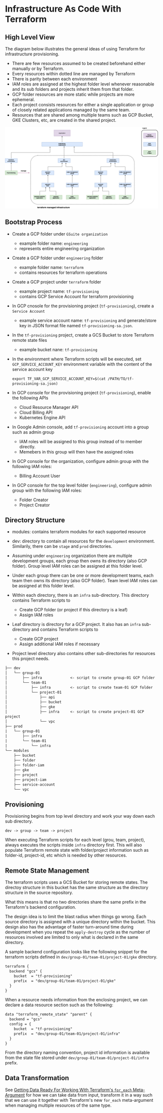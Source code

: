 # Infrastructure As Code With Terraform

## High Level View

The diagram below illustrates the general ideas of using Terraform for infrastructure provisioning.

* There are few resources assumed to be created beforehand either manually or by Terraform.
* Every resources within dotted line are managed by Terraform
* There is parity between each environment
* IAM roles are assigned at the highest folder level whenever reasonable and its sub folders and projects inherit them from that folder.
* GCP folder resources are more static while projects are more ephemeral.
* Each project consists resources for either a single application or group of closely related applications managed by the same team.
* Resources that are shared among multiple teams such as GCP Bucket, GKE Clusters, etc, are created in the shared project.

![high-level.png](./docs/high-level.png)

## Bootstrap Process
* Create a GCP folder under `GSuite organization`
    * example folder name: `engineering`
    * represents entire engineering organization

* Create a GCP folder under `engineering` folder
    * example folder name: `terraform`
    * contains resources for terraform operations

* Create a GCP project under `terraform` folder
    * example project name: `tf-provisioning`
    * contains GCP Service Account for terraform provisioning

* In GCP cnosole for the provisioning project (`tf-provisioning`), create a `Service Account`
    * example service account name: `tf-provisioning` and generate/store key in JSON format file named `tf-provisioning-sa.json`.

* In the `tf-provisioning` project, create a GCS Bucket to store Terraform remote state files
    * example bucket nane: `tf-provisioning`

* In the environment where Terraform scripts will be executed, set `GCP_SERVICE_ACCOUNT_KEY` environment variable  with the content of the service account key
    ```
    export TF_VAR_GCP_SERVICE_ACCOUNT_KEY=$(cat /PATH/TO/tf-provisioning-sa.json)
    ```

* In GCP console for the provisioning project (`tf-provisioning`), enable the following APIs
    * Cloud Resource Manager API 
    * Cloud Billing API
    * Kubernetes Engine API 

* In Google Admin console, add `tf-provisioning` account into a group such as admin group
    * IAM roles will be assigned to this group instead of to member directly. 
    * Memebers in this group will then have the assigned roles

* In GCP console for the organization, configure admin group with the following IAM roles:
    * Billing Account User

* In GCP console for the top level folder (`engineering`), configure admin group with the following IAM roles:
    * Folder Creator
    * Project Creator



## Directory Structure
* modules: contains terraform modules for each supported resource

* dev: directory to contain all resources for the `development` environment. Similarily, there can be `stage` and `prod` directories.

* Assuming under `engineering` organization there are multiple development groups, each group then owns its directory (also GCP folder).  Group level IAM roles can be assigned at this folder level.

* Under each group there can be one or more development teams, each team then owns its directory (also GCP folder). Team level IAM roles can be assigned at this folder level. 

* Within each directory, there is an `infra` sub-directory. This directory contains Terraform scripts to 
    * Create GCP folder (or project if this directory is a leaf)
    * Assign IAM roles

* Leaf directory is directory for a GCP project. It also has an `infra` sub-directory and contains Terraform scripts to 
    * Create GCP project
    * Assign additional IAM roles if necessary

* Project level directory also contains other sub-directories for resources this project needs.


```
├── dev
│   └── group-01
│       ├── infra             <- script to create group-01 GCP folder
│       └── team-01
│           ├── infra         <- script to create team-01 GCP folder
│           └── project-01
│               ├── api
│               ├── bucket
│               ├── gke
│               ├── infra     <- script to create project-01 GCP project
│               └── vpc
├── prod
|   └── group-01
|       ├── infra
|       └── team-01
|           └── infra
└── modules
    ├── bucket
    ├── folder
    ├── folder-iam
    ├── gke
    ├── project
    ├── project-iam
    ├── service-account
    └── vpc
```

## Provisioning

Provisioning begins from top level directory and work your way down each sub directory. 

```
dev -> group -> team -> project
```

When executing Terraform scripts for each level (grou, team, project), always executes the scripts inside `infra` directory first. This will also populate Terraform remote state with folder/project information such as folder-id, project-id, etc which is needed by other resources. 

## Remote State Management

The terraform scripts uses a GCS Bucket for storing remote states. The directoy structure in this bucket has the same structure as the directory structure in the source repository.

What this means is that no two directories share the same prefix in the Terraform's backend configuration.

The design idea is to limit the blast radius when things go wrong. Each source directory is assigned with a unique directory within the bucket. This design also has the advantage of faster turn-around time during development when you repeat the `apply-destroy` cycle as the number of resources involved are limited to only what is declared in the same directory.

A sample backend configuration looks like the following snippet for the terraform scripts defined in `dev/group-01/team-01/project-01/gke` directory.

```
terraform {
  backend "gcs" {
    bucket  = "tf-provisioning"
    prefix  = "dev/group-01/team-01/project-01/gke"
  }
}
```

When a resource needs information from the enclosing project, we can declare a data resource section such as the following:

```
data "terraform_remote_state" "parent" {
  backend = "gcs"
  config = {
    bucket  = "tf-provisioning"
    prefix  = "dev/group-01/team-01/project-01/infra"
  }
}
```

From the directory naming convention, project id information is available from the state file stored under `dev/group-01/team-01/project-01/infra` prefix.


## Data Transformation

See [Getting Data Ready For Working With Terraform's `for_each` Meta-Argument](./docs/data_transformation.md) for how we can take data from input, transform it in a way such that we can use it together with Terraform's new `for_each` meta-argument when managing multiple resources of the same type.
